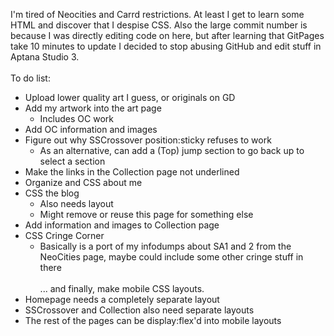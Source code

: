 I'm tired of Neocities and Carrd restrictions. At least I get to learn some HTML and discover that I despise CSS. Also the large commit number is because I was directly editing code on here, but after learning that GitPages take 10 minutes to update I decided to stop abusing GitHub and edit stuff in Aptana Studio 3.
<br /><br />
To do list:
- Upload lower quality art I guess, or originals on GD
- Add my artwork into the art page
  - Includes OC work
- Add OC information and images
- Figure out why SSCrossover position:sticky refuses to work
  - As an alternative, can add a (Top) jump section to go back up to select a section
- Make the links in the Collection page not underlined
- Organize and CSS about me
- CSS the blog
  - Also needs layout
  - Might remove or reuse this page for something else
- Add information and images to Collection page
- CSS Cringe Corner
  - Basically is a port of my infodumps about SA1 and 2 from the NeoCities page, maybe could include some other cringe stuff in there
<br /><br />
... and finally, make mobile CSS layouts.
- Homepage needs a completely separate layout
- SSCrossover and Collection also need separate layouts
- The rest of the pages can be display:flex'd into mobile layouts
